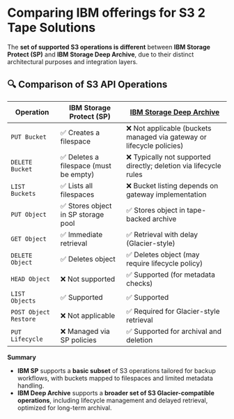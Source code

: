 # Comparing IBM offerings for S3 2 Tape Solutions

The **set of supported S3 operations is different** between **IBM Storage Protect (SP)** and **IBM Storage Deep Archive**, due to their distinct architectural purposes and integration layers.

## 🔍 Comparison of S3 API Operations

| Operation | IBM Storage Protect (SP) | [IBM Storage Deep Archive](https://www.tenforums.com/tutorials/158668-how-mount-unmount-drive-volume-windows.html) |
|-----------|---------------------------|---------------------------|
| `PUT Bucket` | ✅ Creates a filespace | ❌ Not applicable (buckets managed via gateway or lifecycle policies)  |
| `DELETE Bucket` | ✅ Deletes a filespace (must be empty) | ❌ Typically not supported directly; deletion via lifecycle rules |
| `LIST Buckets` | ✅ Lists all filespaces | ❌ Bucket listing depends on gateway implementation  |
| `PUT Object` | ✅ Stores object in SP storage pool | ✅ Stores object in tape-backed archive  |
| `GET Object` | ✅ Immediate retrieval | ✅ Retrieval with delay (Glacier-style)  |
| `DELETE Object` | ✅ Deletes object | ✅ Deletes object (may require lifecycle policy)  |
| `HEAD Object` | ❌ Not supported  | ✅ Supported (for metadata checks)  |
| `LIST Objects` | ✅ Supported | ✅ Supported  |
| `POST Object Restore` | ❌ Not applicable | ✅ Required for Glacier-style retrieval |
| `PUT Lifecycle` | ❌ Managed via SP policies | ✅ Supported for archival and deletion  |

**Summary**

- **IBM SP** supports a **basic subset** of S3 operations tailored for backup workflows, with buckets mapped to filespaces and limited metadata handling.
- **IBM Deep Archive** supports a **broader set of S3 Glacier-compatible operations**, including lifecycle management and delayed retrieval, optimized for long-term archival.
